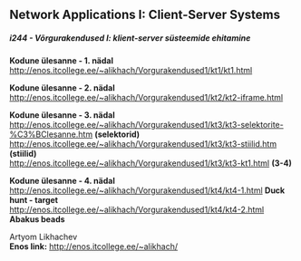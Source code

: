 <h2>Network Applications I: Client-Server Systems</h2>
<h5><em>i244 - Võrgurakendused I: klient-server süsteemide ehitamine</em></h5>

<b>Kodune ülesanne - 1. nädal</b><br>
http://enos.itcollege.ee/~alikhach/Vorgurakendused1/kt1/kt1.html

<b>Kodune ülesanne - 2. nädal</b><br>
http://enos.itcollege.ee/~alikhach/Vorgurakendused1/kt2/kt2-iframe.html

<b>Kodune ülesanne - 3. nädal</b><br>
http://enos.itcollege.ee/~alikhach/Vorgurakendused1/kt3/kt3-selektorite-%C3%BClesanne.htm    <b>(selektorid)</b><br>
http://enos.itcollege.ee/~alikhach/Vorgurakendused1/kt3/kt3-stiilid.htm      <b>(stiilid)</b><br>
http://enos.itcollege.ee/~alikhach/Vorgurakendused1/kt3/kt3-kt1.html       <b>(3-4)</b> <br>

<b>Kodune ülesanne - 4. nädal</b><br>
http://enos.itcollege.ee/~alikhach/Vorgurakendused1/kt4/kt4-1.html     <b>Duck hunt - target</b><br>
http://enos.itcollege.ee/~alikhach/Vorgurakendused1/kt4/kt4-2.html       <b>Abakus beads</b> <br>

 
Artyom Likhachev<br>
<b>Enos link:</b> http://enos.itcollege.ee/~alikhach/

